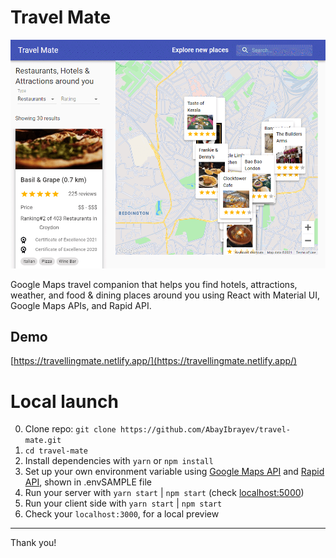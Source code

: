 # Travel Mate

![LOGO](travelMate.png)

Google Maps travel companion that helps you find hotels, attractions, weather, and food & dining places around you using React with Material UI, Google Maps APIs, and Rapid API.

## Demo

[https://travellingmate.netlify.app/](https://travellingmate.netlify.app/)

# Local launch

0. Clone repo: `git clone https://github.com/AbayIbrayev/travel-mate.git`
1. `cd travel-mate`
2. Install dependencies with `yarn` or `npm install`
3. Set up your own environment variable using [Google Maps API](https://console.cloud.google.com/) and [Rapid API](https://rapidapi.com/apidojo/api/travel-advisor/), shown in .envSAMPLE file
4. Run your server with `yarn start` | `npm start` (check [localhost:5000](http://localhost:5000/))
5. Run your client side with `yarn start` | `npm start`
6. Check your `localhost:3000`, for a local preview

---

Thank you!
